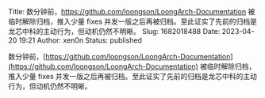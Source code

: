 Title: 数分钟前，https://github.com/loongson/LoongArch-Documentation 被临时解除归档，推入少量 fixes 并发一版之后再被归档。至此证实了先前的归档是龙芯中科的主动行为，但动机仍然不明晰。
Slug: 1682018488
Date: 2023-04-20 19:21
Author: xen0n
Status: published

数分钟前，[https://github.com/loongson/LoongArch-Documentation](https://github.com/loongson/LoongArch-Documentation) 被临时解除归档，推入少量 fixes 并发一版之后再被归档。至此证实了先前的归档是龙芯中科的主动行为，但动机仍然不明晰。
